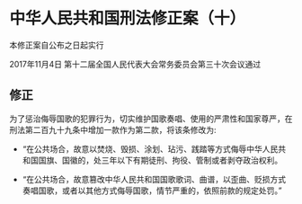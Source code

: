 # 中华人民共和国刑法修正案（十）

本修正案自公布之日起实行

2017年11月4日 第十二届全国人民代表大会常务委员会第三十次会议通过

<!-- INFO END -->

## 修正

为了惩治侮辱国歌的犯罪行为，切实维护国歌奏唱、使用的严肃性和国家尊严，在刑法第二百九十九条中增加一款作为第二款，将该条修改为:

- “在公共场合，故意以焚烧、毁损、涂划、玷污、践踏等方式侮辱中华人民共和国国旗、国徽的，处三年以下有期徒刑、拘役、管制或者剥夺政治权利。

- “在公共场合，故意篡改中华人民共和国国歌歌词、曲谱，以歪曲、贬损方式奏唱国歌，或者以其他方式侮辱国歌，情节严重的，依照前款的规定处罚。”
